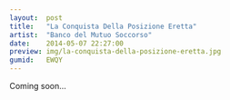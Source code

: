 ```yaml
---
layout:  post
title:   "La Conquista Della Posizione Eretta"
artist:  "Banco del Mutuo Soccorso"
date:    2014-05-07 22:27:00
preview: img/la-conquista-della-posizione-eretta.jpg
gumid:   EWQY
---
```


Coming soon...
